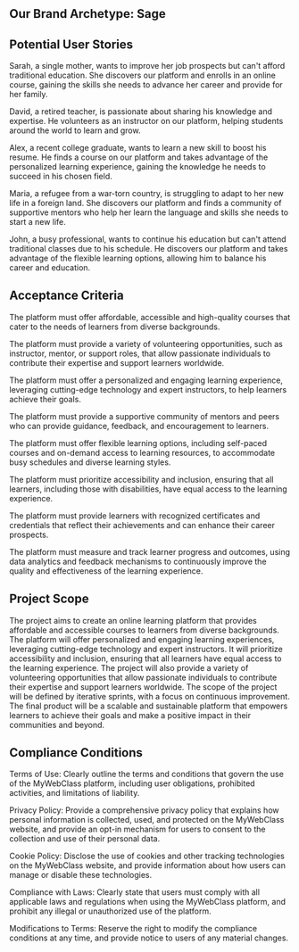 #
## Our Brand Archetype: Sage

## Potential User Stories
Sarah, a single mother, wants to improve her job prospects but can't afford traditional education. She discovers our platform and enrolls in an online course, gaining the skills she needs to advance her career and provide for her family.

David, a retired teacher, is passionate about sharing his knowledge and expertise. He volunteers as an instructor on our platform, helping students around the world to learn and grow.

Alex, a recent college graduate, wants to learn a new skill to boost his resume. He finds a course on our platform and takes advantage of the personalized learning experience, gaining the knowledge he needs to succeed in his chosen field.

Maria, a refugee from a war-torn country, is struggling to adapt to her new life in a foreign land. She discovers our platform and finds a community of supportive mentors who help her learn the language and skills she needs to start a new life.

John, a busy professional, wants to continue his education but can't attend traditional classes due to his schedule. He discovers our platform and takes advantage of the flexible learning options, allowing him to balance his career and education.

## Acceptance Criteria
The platform must offer affordable, accessible and high-quality courses that cater to the needs of learners from diverse backgrounds.

The platform must provide a variety of volunteering opportunities, such as instructor, mentor, or support roles, that allow passionate individuals to contribute their expertise and support learners worldwide.

The platform must offer a personalized and engaging learning experience, leveraging cutting-edge technology and expert instructors, to help learners achieve their goals.

The platform must provide a supportive community of mentors and peers who can provide guidance, feedback, and encouragement to learners.

The platform must offer flexible learning options, including self-paced courses and on-demand access to learning resources, to accommodate busy schedules and diverse learning styles.

The platform must prioritize accessibility and inclusion, ensuring that all learners, including those with disabilities, have equal access to the learning experience.

The platform must provide learners with recognized certificates and credentials that reflect their achievements and can enhance their career prospects.

The platform must measure and track learner progress and outcomes, using data analytics and feedback mechanisms to continuously improve the quality and effectiveness of the learning experience.

## Project Scope
The project aims to create an online learning platform that provides affordable and accessible courses to learners from diverse backgrounds. The platform will offer personalized and engaging learning experiences, leveraging cutting-edge technology and expert instructors. It will prioritize accessibility and inclusion, ensuring that all learners have equal access to the learning experience. The project will also provide a variety of volunteering opportunities that allow passionate individuals to contribute their expertise and support learners worldwide. The scope of the project will be defined by iterative sprints, with a focus on continuous improvement. The final product will be a scalable and sustainable platform that empowers learners to achieve their goals and make a positive impact in their communities and beyond.

## Compliance Conditions
Terms of Use: Clearly outline the terms and conditions that govern the use of the MyWebClass platform, including user obligations, prohibited activities, and limitations of liability.

Privacy Policy: Provide a comprehensive privacy policy that explains how personal information is collected, used, and protected on the MyWebClass website, and provide an opt-in mechanism for users to consent to the collection and use of their personal data.

Cookie Policy: Disclose the use of cookies and other tracking technologies on the MyWebClass website, and provide information about how users can manage or disable these technologies.

Compliance with Laws: Clearly state that users must comply with all applicable laws and regulations when using the MyWebClass platform, and prohibit any illegal or unauthorized use of the platform.

Modifications to Terms: Reserve the right to modify the compliance conditions at any time, and provide notice to users of any material changes.
